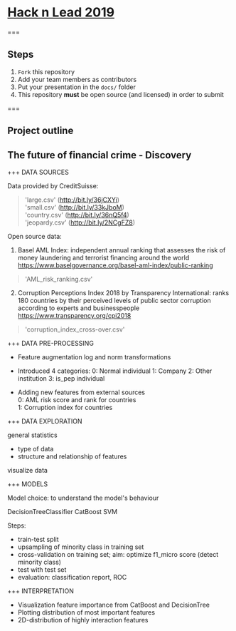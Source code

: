 # [Hack n Lead 2019](https://womenplusplus.ch/hacknlead)

===

## Steps

1. `Fork` this repository
2. Add your team members as contributors
3. Put your presentation in the `docs/` folder
4. This repository **must** be open source (and licensed) in order to submit

===

## Project outline
## The future of financial crime - Discovery

+++
DATA SOURCES

Data provided by CreditSuisse:
> 'large.csv' (http://bit.ly/36jCXYi)    
> 'small.csv' (http://bit.ly/33kJboM)  
> 'country.csv' (http://bit.ly/36nQ5f4)  
> 'jeopardy.csv' (http://bit.ly/2NCgFZ8)

Open source data: 
1. Basel AML Index: independent annual ranking that assesses the risk of money laundering and terrorist financing around the world
https://www.baselgovernance.org/basel-aml-index/public-ranking
> 'AML_risk_ranking.csv'

2. Corruption Perceptions Index 2018 by Transparency International: ranks 180 countries by their perceived levels of public sector 
corruption according to experts and businesspeople
https://www.transparency.org/cpi2018
> 'corruption_index_cross-over.csv'


+++
DATA PRE-PROCESSING

- Feature augmentation
log and norm transformations

- Introduced 4 categories:
0: Normal individual
1: Company
2: Other institution
3: is_pep individual

- Adding new features from external sources   
0: AML risk score and rank for countries   
1: Corruption index for countries   


+++
DATA EXPLORATION

general statistics
- type of data
- structure and relationship of features

visualize data

+++
MODELS

Model choice: to understand the model's behaviour

DecisionTreeClassifier
CatBoost
SVM

Steps:
- train-test split
- upsampling of minority class in training set
- cross-validation on training set; aim: optimize f1_micro score (detect minority class)
- test with test set
- evaluation: classification report, ROC

+++ 
INTERPRETATION

- Visualization feature importance from CatBoost and DecisionTree
- Plotting distribution of most important features
- 2D-distribution of highly interaction features
